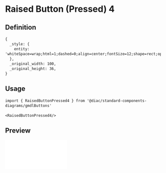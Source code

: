 # Raised Button (Pressed) 4

## Definition

```
{
  _style: { 
    entity: 'whiteSpace=wrap;html=1;dashed=0;align=center;fontSize=12;shape=rect;opacity=26;strokeColor=none;fontStyle=1;opacity=12;fontColor=#BDBDBD;shadow=0;',
  },
  _original_width: 100,
  _original_height: 36,
}
```

## Usage

```
import { RaisedButtonPressed4 } from '@diac/standard-components-diagrams/gmdlButtons'

<RaisedButtonPressed4/>
```

## Preview

<img src="./raised-button-pressed-4.png" width="200"/>
